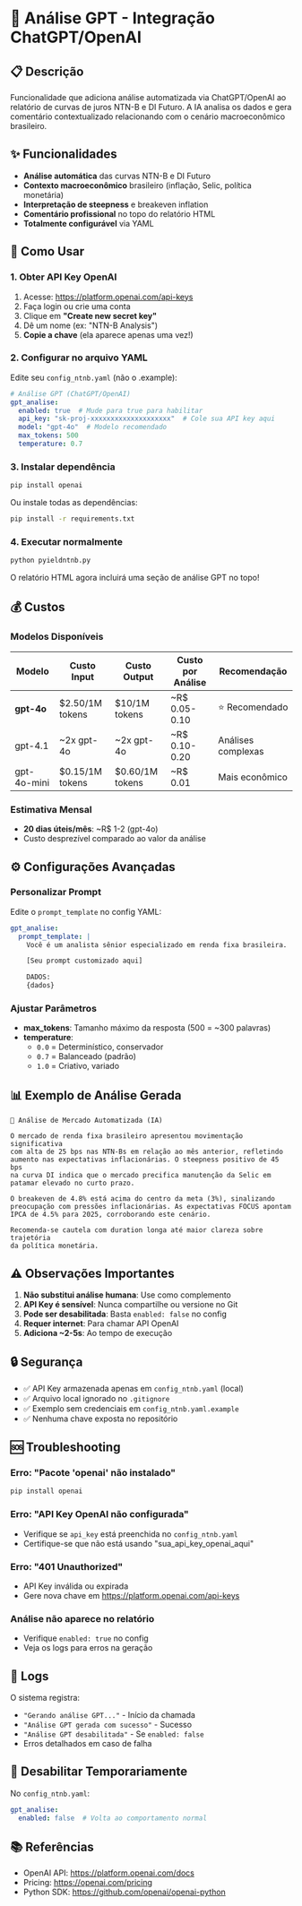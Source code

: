 # 🤖 Análise GPT - Integração ChatGPT/OpenAI

## 📋 Descrição

Funcionalidade que adiciona análise automatizada via ChatGPT/OpenAI ao relatório de curvas de juros NTN-B e DI Futuro. A IA analisa os dados e gera comentário contextualizado relacionando com o cenário macroeconômico brasileiro.

## ✨ Funcionalidades

- **Análise automática** das curvas NTN-B e DI Futuro
- **Contexto macroeconômico** brasileiro (inflação, Selic, política monetária)
- **Interpretação de steepness** e breakeven inflation
- **Comentário profissional** no topo do relatório HTML
- **Totalmente configurável** via YAML

## 🚀 Como Usar

### 1. Obter API Key OpenAI

1. Acesse: https://platform.openai.com/api-keys
2. Faça login ou crie uma conta
3. Clique em **"Create new secret key"**
4. Dê um nome (ex: "NTN-B Analysis")
5. **Copie a chave** (ela aparece apenas uma vez!)

### 2. Configurar no arquivo YAML

Edite seu `config_ntnb.yaml` (não o .example):

```yaml
# Análise GPT (ChatGPT/OpenAI)
gpt_analise:
  enabled: true  # Mude para true para habilitar
  api_key: "sk-proj-xxxxxxxxxxxxxxxxxxxx"  # Cole sua API key aqui
  model: "gpt-4o"  # Modelo recomendado
  max_tokens: 500
  temperature: 0.7
```

### 3. Instalar dependência

```bash
pip install openai
```

Ou instale todas as dependências:

```bash
pip install -r requirements.txt
```

### 4. Executar normalmente

```bash
python pyieldntnb.py
```

O relatório HTML agora incluirá uma seção de análise GPT no topo!

## 💰 Custos

### Modelos Disponíveis

| Modelo | Custo Input | Custo Output | Custo por Análise | Recomendação |
|--------|-------------|--------------|-------------------|--------------|
| **gpt-4o** | $2.50/1M tokens | $10/1M tokens | ~R$ 0.05-0.10 | ⭐ Recomendado |
| gpt-4.1 | ~2x gpt-4o | ~2x gpt-4o | ~R$ 0.10-0.20 | Análises complexas |
| gpt-4o-mini | $0.15/1M tokens | $0.60/1M tokens | ~R$ 0.01 | Mais econômico |

### Estimativa Mensal

- **20 dias úteis/mês**: ~R$ 1-2 (gpt-4o)
- Custo desprezível comparado ao valor da análise

## ⚙️ Configurações Avançadas

### Personalizar Prompt

Edite o `prompt_template` no config YAML:

```yaml
gpt_analise:
  prompt_template: |
    Você é um analista sênior especializado em renda fixa brasileira.

    [Seu prompt customizado aqui]

    DADOS:
    {dados}
```

### Ajustar Parâmetros

- **max_tokens**: Tamanho máximo da resposta (500 = ~300 palavras)
- **temperature**:
  - `0.0` = Determinístico, conservador
  - `0.7` = Balanceado (padrão)
  - `1.0` = Criativo, variado

## 📊 Exemplo de Análise Gerada

```
🤖 Análise de Mercado Automatizada (IA)

O mercado de renda fixa brasileiro apresentou movimentação significativa
com alta de 25 bps nas NTN-Bs em relação ao mês anterior, refletindo
aumento nas expectativas inflacionárias. O steepness positivo de 45 bps
na curva DI indica que o mercado precifica manutenção da Selic em
patamar elevado no curto prazo.

O breakeven de 4.8% está acima do centro da meta (3%), sinalizando
preocupação com pressões inflacionárias. As expectativas FOCUS apontam
IPCA de 4.5% para 2025, corroborando este cenário.

Recomenda-se cautela com duration longa até maior clareza sobre trajetória
da política monetária.
```

## ⚠️ Observações Importantes

1. **Não substitui análise humana**: Use como complemento
2. **API Key é sensível**: Nunca compartilhe ou versione no Git
3. **Pode ser desabilitada**: Basta `enabled: false` no config
4. **Requer internet**: Para chamar API OpenAI
5. **Adiciona ~2-5s**: Ao tempo de execução

## 🔒 Segurança

- ✅ API Key armazenada apenas em `config_ntnb.yaml` (local)
- ✅ Arquivo local ignorado no `.gitignore`
- ✅ Exemplo sem credenciais em `config_ntnb.yaml.example`
- ✅ Nenhuma chave exposta no repositório

## 🆘 Troubleshooting

### Erro: "Pacote 'openai' não instalado"
```bash
pip install openai
```

### Erro: "API Key OpenAI não configurada"
- Verifique se `api_key` está preenchida no `config_ntnb.yaml`
- Certifique-se que não está usando "sua_api_key_openai_aqui"

### Erro: "401 Unauthorized"
- API Key inválida ou expirada
- Gere nova chave em https://platform.openai.com/api-keys

### Análise não aparece no relatório
- Verifique `enabled: true` no config
- Veja os logs para erros na geração

## 📝 Logs

O sistema registra:
- `"Gerando análise GPT..."` - Início da chamada
- `"Análise GPT gerada com sucesso"` - Sucesso
- `"Análise GPT desabilitada"` - Se `enabled: false`
- Erros detalhados em caso de falha

## 🔄 Desabilitar Temporariamente

No `config_ntnb.yaml`:

```yaml
gpt_analise:
  enabled: false  # Volta ao comportamento normal
```

## 📚 Referências

- OpenAI API: https://platform.openai.com/docs
- Pricing: https://openai.com/pricing
- Python SDK: https://github.com/openai/openai-python
